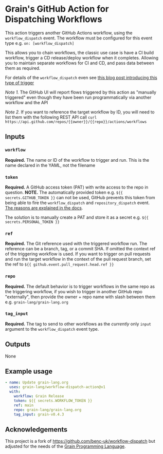 # Grain's GitHub Action for Dispatching Workflows

This action triggers another GitHub Actions workflow, using the `workflow_dispatch` event.
The workflow must be configured for this event type e.g. `on: [workflow_dispatch]`

This allows you to chain workflows, the classic use case is have a CI build workflow, trigger a CD release/deploy workflow when it completes. Allowing you to maintain separate workflows for CI and CD, and pass data between them as required.

For details of the `workflow_dispatch` even see [this blog post introducing this type of trigger](https://github.blog/changelog/2020-07-06-github-actions-manual-triggers-with-workflow_dispatch/)

_Note 1._ The GitHub UI will report flows triggered by this action as "manually triggered" even though they have been run programmatically via another workflow and the API

_Note 2._ If you want to reference the target workflow by ID, you will need to list them with the following REST API call `curl https://api.github.com/repos/{{owner}}/{{repo}}/actions/workflows`

## Inputs

### `workflow`

**Required.** The name or ID of the workflow to trigger and run. This is the name declared in the YAML, not the filename

### `token`

**Required.** A GitHub access token (PAT) with write access to the repo in question. **NOTE.** The automatically provided token e.g. `${{ secrets.GITHUB_TOKEN }}` can not be used, GitHub prevents this token from being able to fire the `workflow_dispatch` and `repository_dispatch` event. [The reasons are explained in the docs](https://docs.github.com/en/actions/reference/events-that-trigger-workflows#triggering-new-workflows-using-a-personal-access-token).

The solution is to manually create a PAT and store it as a secret e.g. `${{ secrets.PERSONAL_TOKEN }}`

### `ref`

**Required.** The Git reference used with the triggered workflow run. The reference can be a branch, tag, or a commit SHA. If omitted the context ref of the triggering workflow is used. If you want to trigger on pull requests and run the target workflow in the context of the pull request branch, set the ref to `${{ github.event.pull_request.head.ref }}`

### `repo`

**Required.** The default behavior is to trigger workflows in the same repo as the triggering workflow, if you wish to trigger in another GitHub repo "externally", then provide the owner + repo name with slash between them e.g. `grain-lang/grain-lang.org`

### `tag_input`

**Required.** The tag to send to other workflows as the _currently_ only `input` argument to the `workflow_dispatch` event type.

## Outputs

None

## Example usage

```yaml
- name: Update grain-lang.org
  uses: grain-lang/workflow-dispatch-action@v1
  with:
    workflow: Grain Release
    token: ${{ secrets.WORKFLOW_TOKEN }}
    ref: main
    repo: grain-lang/grain-lang.org
    tag_input: grain-v0.4.3
```

## Acknowledgements

This project is a fork of https://github.com/benc-uk/workflow-dispatch but adjusted for the needs of the [Grain Programming Language](https://grain-lang.org).
